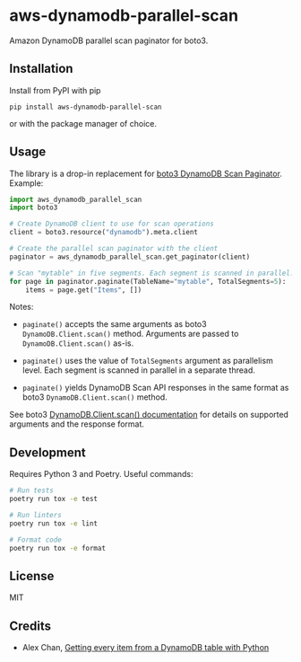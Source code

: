 # aws-dynamodb-parallel-scan

Amazon DynamoDB parallel scan paginator for boto3.

## Installation

Install from PyPI with pip

```
pip install aws-dynamodb-parallel-scan
```

or with the package manager of choice.

## Usage

The library is a drop-in replacement for [boto3 DynamoDB Scan Paginator](https://boto3.amazonaws.com/v1/documentation/api/latest/reference/services/dynamodb.html#DynamoDB.Paginator.Scan). Example:

```python
import aws_dynamodb_parallel_scan
import boto3

# Create DynamoDB client to use for scan operations
client = boto3.resource("dynamodb").meta.client

# Create the parallel scan paginator with the client
paginator = aws_dynamodb_parallel_scan.get_paginator(client)

# Scan "mytable" in five segments. Each segment is scanned in parallel.
for page in paginator.paginate(TableName="mytable", TotalSegments=5):
    items = page.get("Items", [])
```

Notes:

* `paginate()` accepts the same arguments as boto3 `DynamoDB.Client.scan()` method. Arguments
  are passed to `DynamoDB.Client.scan()` as-is.

* `paginate()` uses the value of `TotalSegments` argument as parallelism level. Each segment
  is scanned in parallel in a separate thread.

* `paginate()` yields DynamoDB Scan API responses in the same format as boto3
  `DynamoDB.Client.scan()` method.

See boto3 [DynamoDB.Client.scan() documentation](https://boto3.amazonaws.com/v1/documentation/api/latest/reference/services/dynamodb.html#DynamoDB.Client.scan)
for details on supported arguments and the response format.


## Development

Requires Python 3 and Poetry. Useful commands:

```bash
# Run tests
poetry run tox -e test

# Run linters
poetry run tox -e lint

# Format code
poetry run tox -e format
```

## License

MIT

## Credits

* Alex Chan, [Getting every item from a DynamoDB table with Python](https://alexwlchan.net/2020/05/getting-every-item-from-a-dynamodb-table-with-python/)
